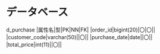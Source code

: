 # データベース
d_purchase
|属性名|型|PK|NN|FK|
|order_id|bigint(20)|〇|〇||
|customer_code|varchar(50)||〇||
|purchase_date|date||〇||
|total_price|int(11)||〇||
